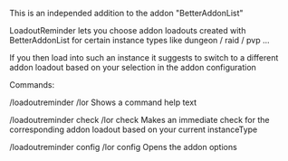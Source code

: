 This is an independed addition to the addon "BetterAddonList"

LoadoutReminder lets you choose addon loadouts created with BetterAddonList for certain instance types like dungeon / raid / pvp ...



If you then load into such an instance it suggests to switch to a different addon loadout based on your selection in the addon configuration



Commands:



/loadoutreminder
/lor
Shows a command help text



/loadoutreminder check
/lor check
Makes an immediate check for the corresponding addon loadout based on your current instanceType



/loadoutreminder config
/lor config
Opens the addon options

